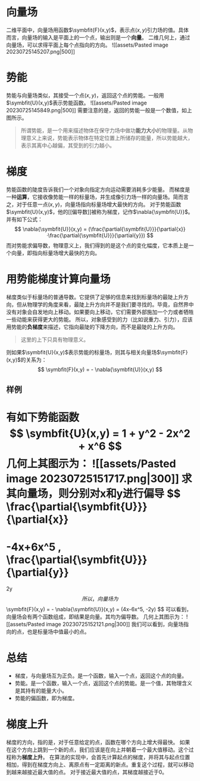 # 向量场
二维平面中，向量场用函数$\symbfit{F}(x,y)$，表示点$(x,y)$引力场的值。具体而言，向量场的输入是平面上的一个点，输出则是一个**向量**。
二维几何上，通过向量场，可以求得平面上每个点指向的方向。
![[assets/Pasted image 20230725145207.png|500]]

# 势能
势能与向量场类似，其接受一个点$(x,y)$，返回这个点的势能。一般用$\symbfit{U}(x,y)$表示势能函数。
![[assets/Pasted image 20230725145849.png|500]]
需要注意的是，返回的势能一般是一个数值，如上图所示。
> 所谓势能，是一个用来描述物体在保守力场中做功**能力大小**的物理量。从物理意义上来说，势能表示物体在特定位置上所储存的能量，所以势能越大，表示其离中心越偏，其受到的引力越小。

# 梯度
势能函数的陡度告诉我们一个对象向指定方向运动需要消耗多少能量。
而梯度是一种**运算**，它接收像势能一样的标量场，并生成像引力场一样的向量场。简而言之，对于任意一点$(x,y)$，向量场指向标量场增大最快的方向。
对于势能函数$\symbfit{U}(x,y)$，他的[[偏导数]]被称为梯度，记作$\nabla{\symbfit{U}}$。并有如下公式：
$$
\nabla{\symbfit{U}}(x,y) = 
(\frac{\partial{\symbfit{U}}}{\partial{x}}·\frac{\partial{\symbfit{U}}}{\partial{y}})
$$
而对势能求偏导数，物理意义上，我们得到的是这个点的变化幅度，它本质上是一个向量，即指向标量场增大最快的方向。

# 用势能梯度计算向量场
梯度类似于标量场的普通导数。它提供了足够的信息来找到标量场的最陡上升方向，但从物理学的角度来看，最陡上升方向并不是我们要寻找的。毕竟，自然界中没有对象会自发地向上移动。如果要向上移动，它们需要外部施加一个力或者牺牲一些动能来获得更大的势能。
所以，对象感受到的力（比如说重力、引力），应该用势能的**负梯度**来描述，它指向最陡的下降方向，而不是最陡的上升方向。
> 这里的上下只具有物理意义。

则如果$\symbfit{U}(x,y)$表示势能的标量场，则其与相关向量场$\symbfit{F}(x,y)$的关系为：
$$
\symbfit{F}(x,y) = - \nabla{\symbfit{U}}(x,y)
$$
## 样例
有如下势能函数
$$
\symbfit{U}(x,y) = 1 + y^2 - 2x^2 + x^6
$$
几何上其图示为：
![[assets/Pasted image 20230725151717.png|300]]
求其向量场，则分别对x和y进行偏导
$$
\frac{\partial{\symbfit{U}}}{\partial{x}} 
= 
-4x+6x^5
,
\frac{\partial{\symbfit{U}}}{\partial{y}}
=
2y
$$
所以，向量场为
$$
\symbfit{F}(x,y) = - \nabla{\symbfit{U}}(x,y) = (4x-6x^5, -2y)
$$
可以看到，向量场会有两个函数组成，即结果是向量。其均为偏导数。
几何上其图示为：
![[assets/Pasted image 20230725152121.png|300]]
我们可以看到，向量场指向的点，也是标量场中值最小的点。

# 总结
- 梯度，与向量场互为正负。是一个函数，输入一个点，返回这个点的向量。
- 势能。是一个函数，输入一个点，返回这个点的势能。是一个值，其物理含义是其持有的能量大小。
- 势能的偏函数，即为梯度。

# 梯度上升
梯度的方向，指的是，对于任意给定的点，函数在哪个方向上增大得最快。
如果在这个方向上跳到一个新的点，我们应该是在向上并朝着一个最大值移动。这个过程称为**梯度上升**。
在算法的实现中，会首先计算起点的梯度，并将其与起点位置相加，得到在梯度方向上、离原点有一定距离的新点。重复这个过程，就可以移动到越来越接近最大值的点。
对于接近最大值的点，其梯度越接近于0。